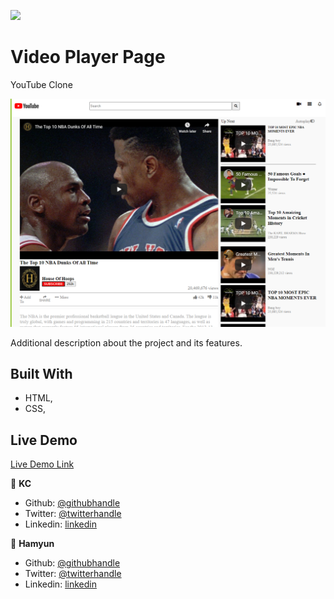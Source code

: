 ![](https://img.shields.io/badge/Microverse-blueviolet)

# Video Player Page

YouTube Clone

![screenshot](./css/pictures/mainss.png)

Additional description about the project and its features.

## Built With

- HTML,
- CSS,

## Live Demo

[Live Demo Link](https://cvilla714.github.io/YouTube/)

👤 **KC**

- Github: [@githubhandle](https://github.com/cvilla714)
- Twitter: [@twitterhandle](https://twitter.com/kckeyti)
- Linkedin: [linkedin](https://www.linkedin.com/in/cosmel-villalobos-1900531aa/)

👤 **Hamyun**

- Github: [@githubhandle](https://github.com/hamayun-cpu)
- Twitter: [@twitterhandle](https://twitter.com/hamayun_waheed?s=09&fbclid=IwAR0rfO9cMDDeCX8LfXf4cCNQDrL4LpJ02Q2csWhcT-VtMQ0Cy9EgTB4Wq8E)
- Linkedin: [linkedin](https://www.linkedin.com/in/hamayun-waheed/)
